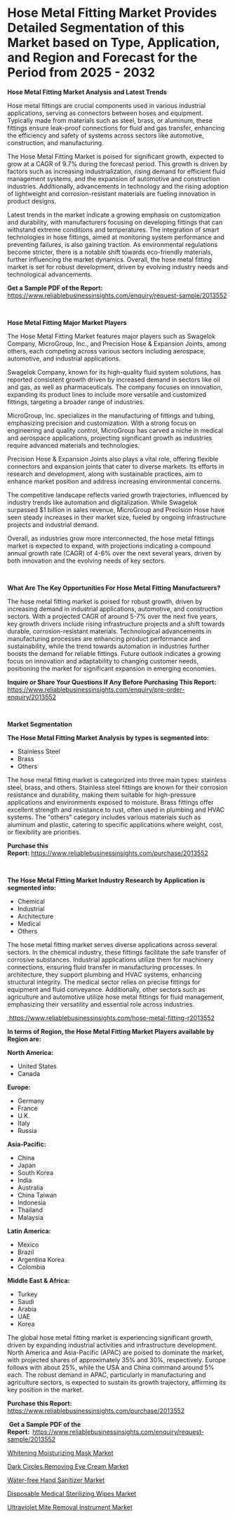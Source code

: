 <p><h1>Hose Metal Fitting Market Provides Detailed Segmentation of this Market based on Type, Application, and Region and Forecast for the Period from 2025 - 2032</h1></p><p><strong>Hose Metal Fitting Market Analysis and Latest Trends</strong></p>
<p><p>Hose metal fittings are crucial components used in various industrial applications, serving as connectors between hoses and equipment. Typically made from materials such as steel, brass, or aluminum, these fittings ensure leak-proof connections for fluid and gas transfer, enhancing the efficiency and safety of systems across sectors like automotive, construction, and manufacturing.</p><p>The Hose Metal Fitting Market is poised for significant growth, expected to grow at a CAGR of 9.7% during the forecast period. This growth is driven by factors such as increasing industrialization, rising demand for efficient fluid management systems, and the expansion of automotive and construction industries. Additionally, advancements in technology and the rising adoption of lightweight and corrosion-resistant materials are fueling innovation in product designs.</p><p>Latest trends in the market indicate a growing emphasis on customization and durability, with manufacturers focusing on developing fittings that can withstand extreme conditions and temperatures. The integration of smart technologies in hose fittings, aimed at monitoring system performance and preventing failures, is also gaining traction. As environmental regulations become stricter, there is a notable shift towards eco-friendly materials, further influencing the market dynamics. Overall, the hose metal fitting market is set for robust development, driven by evolving industry needs and technological advancements.</p></p>
<p><strong>Get a Sample PDF of the Report:&nbsp;</strong> <a href="https://www.reliablebusinessinsights.com/enquiry/request-sample/2013552?utm_campaign=100&utm_medium=2&utm_source=Github&utm_content=ia&utm_term=06042025&utm_id=hose-metal-fitting">https://www.reliablebusinessinsights.com/enquiry/request-sample/2013552</a></p>
<p>&nbsp;</p>
<p><strong>Hose Metal Fitting Major Market Players</strong></p>
<p><p>The Hose Metal Fitting Market features major players such as Swagelok Company, MicroGroup, Inc., and Precision Hose & Expansion Joints, among others, each competing across various sectors including aerospace, automotive, and industrial applications. </p><p>Swagelok Company, known for its high-quality fluid system solutions, has reported consistent growth driven by increased demand in sectors like oil and gas, as well as pharmaceuticals. The company focuses on innovation, expanding its product lines to include more versatile and customized fittings, targeting a broader range of industries. </p><p>MicroGroup, Inc. specializes in the manufacturing of fittings and tubing, emphasizing precision and customization. With a strong focus on engineering and quality control, MicroGroup has carved a niche in medical and aerospace applications, projecting significant growth as industries require advanced materials and technologies.</p><p>Precision Hose & Expansion Joints also plays a vital role, offering flexible connectors and expansion joints that cater to diverse markets. Its efforts in research and development, along with sustainable practices, aim to enhance market position and address increasing environmental concerns.</p><p>The competitive landscape reflects varied growth trajectories, influenced by industry trends like automation and digitalization. While Swagelok surpassed $1 billion in sales revenue, MicroGroup and Precision Hose have seen steady increases in their market size, fueled by ongoing infrastructure projects and industrial demand.</p><p>Overall, as industries grow more interconnected, the hose metal fittings market is expected to expand, with projections indicating a compound annual growth rate (CAGR) of 4-6% over the next several years, driven by both innovation and the evolving needs of key sectors.</p></p>
<p>&nbsp;</p>
<p><strong>What Are The Key Opportunities For Hose Metal Fitting Manufacturers?</strong></p>
<p><p>The hose metal fitting market is poised for robust growth, driven by increasing demand in industrial applications, automotive, and construction sectors. With a projected CAGR of around 5-7% over the next five years, key growth drivers include rising infrastructure projects and a shift towards durable, corrosion-resistant materials. Technological advancements in manufacturing processes are enhancing product performance and sustainability, while the trend towards automation in industries further boosts the demand for reliable fittings. Future outlook indicates a growing focus on innovation and adaptability to changing customer needs, positioning the market for significant expansion in emerging economies.</p></p>
<p><strong>Inquire or Share Your Questions If Any Before Purchasing This Report:</strong> <a href="https://www.reliablebusinessinsights.com/enquiry/pre-order-enquiry/2013552?utm_campaign=100&utm_medium=2&utm_source=Github&utm_content=ia&utm_term=06042025&utm_id=hose-metal-fitting">https://www.reliablebusinessinsights.com/enquiry/pre-order-enquiry/2013552</a></p>
<p>&nbsp;</p>
<p><strong>Market Segmentation</strong></p>
<p><strong>The Hose Metal Fitting Market Analysis by types is segmented into:</strong></p>
<p><ul><li>Stainless Steel</li><li>Brass</li><li>Others</li></ul></p>
<p><p>The hose metal fitting market is categorized into three main types: stainless steel, brass, and others. Stainless steel fittings are known for their corrosion resistance and durability, making them suitable for high-pressure applications and environments exposed to moisture. Brass fittings offer excellent strength and resistance to rust, often used in plumbing and HVAC systems. The "others" category includes various materials such as aluminum and plastic, catering to specific applications where weight, cost, or flexibility are priorities.</p></p>
<p><strong>Purchase this Report:&nbsp;</strong><a href="https://www.reliablebusinessinsights.com/purchase/2013552?utm_campaign=100&utm_medium=2&utm_source=Github&utm_content=ia&utm_term=06042025&utm_id=hose-metal-fitting">https://www.reliablebusinessinsights.com/purchase/2013552</a></p>
<p>&nbsp;</p>
<p><strong>The Hose Metal Fitting Market Industry Research by Application is segmented into:</strong></p>
<p><ul><li>Chemical</li><li>Industrial</li><li>Architecture</li><li>Medical</li><li>Others</li></ul></p>
<p><p>The hose metal fitting market serves diverse applications across several sectors. In the chemical industry, these fittings facilitate the safe transfer of corrosive substances. Industrial applications utilize them for machinery connections, ensuring fluid transfer in manufacturing processes. In architecture, they support plumbing and HVAC systems, enhancing structural integrity. The medical sector relies on precise fittings for equipment and fluid conveyance. Additionally, other sectors such as agriculture and automotive utilize hose metal fittings for fluid management, emphasizing their versatility and essential role across industries.</p></p>
<p><a href="https://www.reliablebusinessinsights.com/hose-metal-fitting-r2013552?utm_campaign=100&utm_medium=2&utm_source=Github&utm_content=ia&utm_term=06042025&utm_id=hose-metal-fitting">&nbsp;https://www.reliablebusinessinsights.com/hose-metal-fitting-r2013552</a></p>
<p><strong>In terms of Region, the Hose Metal Fitting Market Players available by Region are:</strong></p>
<p>
    <p> <strong> North America: </strong>
        <ul>
            <li>United States</li>
            <li>Canada</li>
        </ul>
        </p> 
    <p> <strong> Europe: </strong>
        <ul>
            <li>Germany</li>
            <li>France</li>
            <li>U.K.</li>
            <li>Italy</li>
            <li>Russia</li>
        </ul>
        </p> 
    <p> <strong> Asia-Pacific: </strong>
        <ul>
            <li>China</li>
            <li>Japan</li>
            <li>South Korea</li>
            <li>India</li>
            <li>Australia</li>
            <li>China Taiwan</li>
            <li>Indonesia</li>
            <li>Thailand</li>
            <li>Malaysia</li>
        </ul>
        </p> 
    <p> <strong> Latin America: </strong>
        <ul>
            <li>Mexico</li>
            <li>Brazil</li>
            <li>Argentina Korea</li>
            <li>Colombia</li>
        </ul>
        </p> 
    <p> <strong> Middle East & Africa: </strong>
        <ul>
            <li>Turkey</li>
            <li>Saudi</li>
            <li>Arabia</li>
            <li>UAE</li>
            <li>Korea</li>
        </ul>
    </p>
    </p>
<p><p>The global hose metal fitting market is experiencing significant growth, driven by expanding industrial activities and infrastructure development. North America and Asia-Pacific (APAC) are poised to dominate the market, with projected shares of approximately 35% and 30%, respectively. Europe follows with about 25%, while the USA and China command around 5% each. The robust demand in APAC, particularly in manufacturing and agriculture sectors, is expected to sustain its growth trajectory, affirming its key position in the market.</p></p>
<p><strong>Purchase this Report: </strong><a href="https://www.reliablebusinessinsights.com/purchase/2013552?utm_campaign=100&utm_medium=2&utm_source=Github&utm_content=ia&utm_term=06042025&utm_id=hose-metal-fitting">https://www.reliablebusinessinsights.com/purchase/2013552</a></p>
<p>&nbsp;<strong>Get a Sample PDF of the Report:&nbsp;&nbsp;</strong><a href="https://www.reliablebusinessinsights.com/enquiry/request-sample/2013552?utm_campaign=100&utm_medium=2&utm_source=Github&utm_content=ia&utm_term=06042025&utm_id=hose-metal-fitting">https://www.reliablebusinessinsights.com/enquiry/request-sample/2013552</a></p>
<p><strong></strong></p>
<p><p><a href="https://github.com/iperitvik8/Market-Research-Report-List-1/blob/main/whitening-moisturizing-mask-market.md?utm_campaign=100&utm_medium=2&utm_source=Github&utm_content=ia&utm_term=06042025&utm_id=hose-metal-fitting">Whitening Moisturizing Mask Market</a></p><p><a href="https://github.com/kadutjoelly83/Market-Research-Report-List-1/blob/main/dark-circles-removing-eye-cream-market.md?utm_campaign=100&utm_medium=2&utm_source=Github&utm_content=ia&utm_term=06042025&utm_id=hose-metal-fitting">Dark Circles Removing Eye Cream Market</a></p><p><a href="https://github.com/frodanlert/Market-Research-Report-List-1/blob/main/water-free-hand-sanitizer-market.md?utm_campaign=100&utm_medium=2&utm_source=Github&utm_content=ia&utm_term=06042025&utm_id=hose-metal-fitting">Water-free Hand Sanitizer Market</a></p><p><a href="https://github.com/ilanarohalgh/Market-Research-Report-List-1/blob/main/disposable-medical-sterilizing-wipes-market.md?utm_campaign=100&utm_medium=2&utm_source=Github&utm_content=ia&utm_term=06042025&utm_id=hose-metal-fitting">Disposable Medical Sterilizing Wipes Market</a></p><p><a href="https://github.com/zdybelzinn/Market-Research-Report-List-1/blob/main/ultraviolet-mite-removal-instrument-market.md?utm_campaign=100&utm_medium=2&utm_source=Github&utm_content=ia&utm_term=06042025&utm_id=hose-metal-fitting">Ultraviolet Mite Removal Instrument Market</a></p></p>